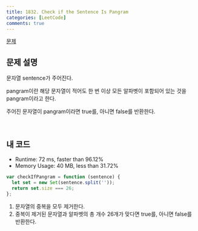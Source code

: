 ```yaml
---
title: 1832. Check if the Sentence Is Pangram
categories: [LeetCode]
comments: true
---
```


[문제](https://leetcode.com/problems/check-if-the-sentence-is-pangram/)

## 문제 설명

문자열 sentence가 주어진다.

pangram이란 해당 문자열이 적어도 한 번 이상 모든 알파벳이 포함되어 있는 것을 pangram이라고 한다.

주어진 문자열이 pangram이라면 true를, 아니면 false를 반환한다.

<br>

## 내 코드

- Runtime: 72 ms, faster than 96.12%
- Memory Usage: 40 MB, less than 31.72%

```js
var checkIfPangram = function (sentence) {
  let set = new Set(sentence.split(''));
  return set.size === 26;
};
```

1. 문자열의 중복을 모두 제거한다.
2. 중복이 제거된 문자열과 알파벳의 총 개수 26개가 맞다면 true를, 아니면 false를 반환한다.
